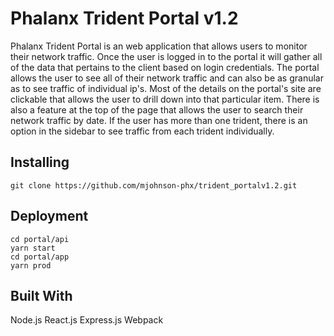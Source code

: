 # Phalanx Trident Portal v1.2
Phalanx Trident Portal is an web application that allows users to monitor their network traffic. Once the user is logged in to the portal 
it will gather all of the data that pertains to the client based on login credentials. The portal allows the user to see all of their 
network traffic and can also be as granular as to see traffic of individual ip's. Most of the details on the portal's site are clickable 
that allows the user to drill down into that particular item. There is also a feature at the top of the page that allows the user to search
their network traffic by date. If the user has more than one trident, there is an option in the sidebar to see traffic from each trident 
individually. 

Installing
-
```git clone https://github.com/mjohnson-phx/trident_portalv1.2.git```

Deployment
-
```
cd portal/api
yarn start
cd portal/app
yarn prod
```
Built With
-
Node.js
React.js
Express.js
Webpack
